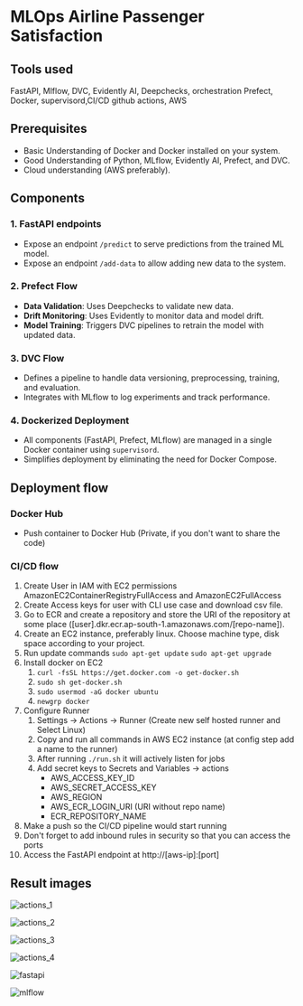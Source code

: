 # MLOps Airline Passenger Satisfaction

## Tools used
FastAPI, Mlflow, DVC, Evidently AI, Deepchecks, orchestration Prefect, Docker, supervisord,CI/CD github actions, AWS

## Prerequisites
- Basic Understanding of Docker and Docker installed on your system.
- Good Understanding of Python, MLflow, Evidently AI, Prefect, and DVC.
- Cloud understanding (AWS preferably).

## Components

### 1. FastAPI endpoints
- Expose an endpoint `/predict` to serve predictions from the trained ML model.
- Expose an endpoint `/add-data` to allow adding new data to the system.

### 2. Prefect Flow
- **Data Validation**: Uses Deepchecks to validate new data.
- **Drift Monitoring**: Uses Evidently to monitor data and model drift.
- **Model Training**: Triggers DVC pipelines to retrain the model with updated data.

### 3. DVC Flow
- Defines a pipeline to handle data versioning, preprocessing, training, and evaluation.
- Integrates with MLflow to log experiments and track performance.

### 4. Dockerized Deployment
- All components (FastAPI, Prefect, MLflow) are managed in a single Docker container using `supervisord`.
- Simplifies deployment by eliminating the need for Docker Compose.

## Deployment flow

### Docker Hub
- Push container to Docker Hub (Private, if you don't want to share the code)

### CI/CD flow
1. Create User in IAM with EC2 permissions AmazonEC2ContainerRegistryFullAccess and AmazonEC2FullAccess
2. Create Access keys for user with CLI use case and download csv file.
3. Go to ECR and create a repository and store the URI of the repository at some place ([user].dkr.ecr.ap-south-1.amazonaws.com/[repo-name]).
4. Create an EC2 instance, preferably linux. Choose machine type, disk space according to your project.
5. Run update commands
    `sudo apt-get update`
    `sudo apt-get upgrade`
6. Install docker on EC2
    1. `curl -fsSL https://get.docker.com -o get-docker.sh`
    2. `sudo sh get-docker.sh`
    3. `sudo usermod -aG docker ubuntu`
    4. `newgrp docker`
7. Configure Runner
    1. Settings -> Actions -> Runner (Create new self hosted runner and Select Linux)
    2. Copy and run all commands in AWS EC2 instance (at config step add a name to the runner)
    3. After running `./run.sh` it will actively listen for jobs
    4. Add secret keys to Secrets and Variables -> actions
        * AWS_ACCESS_KEY_ID
        * AWS_SECRET_ACCESS_KEY
        * AWS_REGION
        * AWS_ECR_LOGIN_URI (URI without repo name)
        * ECR_REPOSITORY_NAME
8. Make a push so the CI/CD pipeline would start running
9. Don't forget to add inbound rules in security so that you can access the ports
10. Access the FastAPI endpoint at http://[aws-ip]:[port]

## Result images

![actions_1](https://github.com/ChiragChauhan4579/MLOps-Airline-Passenger-Satisfaction/blob/master/images/actions_1.png)

![actions_2](https://github.com/ChiragChauhan4579/MLOps-Airline-Passenger-Satisfaction/blob/master/images/actions_2.png)

![actions_3](https://github.com/ChiragChauhan4579/MLOps-Airline-Passenger-Satisfaction/blob/master/images/actions_3.png)

![actions_4](https://github.com/ChiragChauhan4579/MLOps-Airline-Passenger-Satisfaction/blob/master/images/actions_4.png)

![fastapi](https://github.com/ChiragChauhan4579/MLOps-Airline-Passenger-Satisfaction/blob/master/images/fastapi.png)

![mlflow](https://github.com/ChiragChauhan4579/MLOps-Airline-Passenger-Satisfaction/blob/master/images/mlflow.png)
